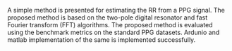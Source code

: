 A simple method is presented for estimating the RR from a PPG signal. The proposed
method is based on the two-pole digital resonator and fast Fourier transform (FFT)
algorithms. The proposed method is evaluated using the benchmark metrics on the
standard PPG datasets. Ardunio and matlab implementation of the same is implemented
successfully.
